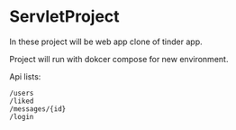# ServletProject

In these project will be web app clone of tinder app.

Project will run with dokcer compose for new environment.

Api lists:
```
/users
/liked
/messages/{id}
/login
```

